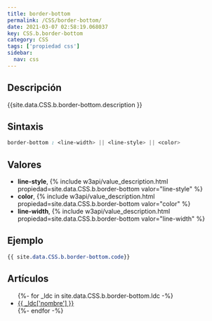 ```yaml
---
title: border-bottom
permalink: /CSS/border-bottom/
date: 2021-03-07 02:58:19.068037
key: CSS.b.border-bottom
category: CSS
tags: ['propiedad css']
sidebar: 
  nav: css
---
```


## Descripción
{{site.data.CSS.b.border-bottom.description }}

## Sintaxis
~~~css
border-bottom : <line-width> || <line-style> || <color>
~~~

## Valores
* **line-style**,  {% include w3api/value_description.html propiedad=site.data.CSS.b.border-bottom valor="line-style" %}
* **color**,  {% include w3api/value_description.html propiedad=site.data.CSS.b.border-bottom valor="color" %}
* **line-width**,  {% include w3api/value_description.html propiedad=site.data.CSS.b.border-bottom valor="line-width" %}

## Ejemplo
~~~css
{{ site.data.CSS.b.border-bottom.code}}
~~~

## Artículos
<ul>
{%- for _ldc in site.data.CSS.b.border-bottom.ldc -%}
   <li>
       <a href="{{_ldc['url'] }}">{{ _ldc['nombre'] }}</a>
   </li>
{%- endfor -%}
</ul>
